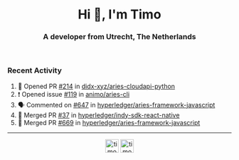 <h1 align="center">Hi 👋, I'm Timo</h1>
<h3 align="center">A developer from Utrecht, The Netherlands</h3>
<br/>
<!-- https://github.com/rahuldkjain/github-profile-readme-generator --!>

<!--  <p align="left"><img src="https://github-readme-stats.vercel.app/api?username=timoglastra&show_icons=true&count_private=true&" alt="timoglastra" /></p> --!>

<!--
Github language stats
<p align="left"><img src="https://github-readme-stats.vercel.app/api/top-langs/?username=timoglastra&layout=compact" alt="timoglastra" /><p>
-->

<!-- Codestats language stats -->
<!-- <p align="left"><img src="https://codestats-readme.vercel.app/api/top-langs/?username=timoglastra&layout=compact&language_count=12" alt="timoglastra" /><p>    --!>
  
<h3>Recent Activity</h3>

<!--START_SECTION:activity-->
1. 💪 Opened PR [#214](https://github.com/didx-xyz/aries-cloudapi-python/pull/214) in [didx-xyz/aries-cloudapi-python](https://github.com/didx-xyz/aries-cloudapi-python)
2. ❗️ Opened issue [#119](https://github.com/animo/aries-cli/issues/119) in [animo/aries-cli](https://github.com/animo/aries-cli)
3. 🗣 Commented on [#647](https://github.com/hyperledger/aries-framework-javascript/issues/647) in [hyperledger/aries-framework-javascript](https://github.com/hyperledger/aries-framework-javascript)
4. 🎉 Merged PR [#37](https://github.com/hyperledger/indy-sdk-react-native/pull/37) in [hyperledger/indy-sdk-react-native](https://github.com/hyperledger/indy-sdk-react-native)
5. 🎉 Merged PR [#669](https://github.com/hyperledger/aries-framework-javascript/pull/669) in [hyperledger/aries-framework-javascript](https://github.com/hyperledger/aries-framework-javascript)
<!--END_SECTION:activity-->

---

<p align="center">
<a href="https://twitter.com/timoglastra" target="blank"><img align="center" src="https://cdn.jsdelivr.net/npm/simple-icons@3.0.1/icons/twitter.svg" alt="timoglastra" height="30" width="30" /></a>
<a href="https://linkedin.com/in/timoglastra" target="blank"><img align="center" src="https://cdn.jsdelivr.net/npm/simple-icons@3.0.1/icons/linkedin.svg" alt="timoglastra" height="30" width="30" /></a>
</p>



